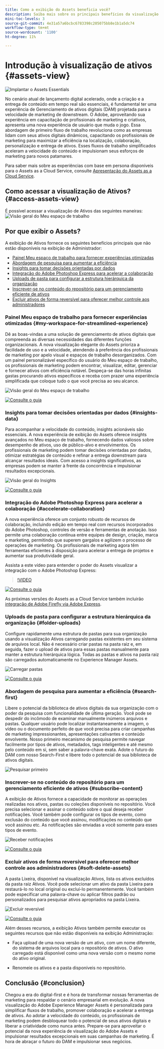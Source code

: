 ```yaml
---
title: Como a exibição do Assets beneficia você?
description: Saiba mais sobre os principais benefícios da visualização de Ativos
mini-toc-levels: 3
source-git-commit: 4e31a57a6bcbc6783398c205075bb8e1b1a5dc74
workflow-type: tm+mt
source-wordcount: '1100'
ht-degree: 11%

---
```



# Introdução à visualização de ativos {#assets-view}

![Implantar o Assets Essentials](assets/banner-image.jpg)

No cenário atual de lançamento digital acelerado, onde a criação e a entrega de conteúdo em tempo real são essenciais, é fundamental ter uma experiência de Gerenciamento de ativos digitais (DAM) projetada para a velocidade de marketing de downstream. O Adobe, aproveitando sua experiência em capacitação de profissionais de marketing e criativos, apresenta uma nova experiência de usuário que muda o jogo. Essa abordagem de primeiro fluxo de trabalho revoluciona como as empresas lidam com seus ativos digitais dinâmicos, capacitando os profissionais de marketing para maximizar a eficiência na localização, colaboração, personalização e entrega de ativos. Esses fluxos de trabalho simplificados aceleram a velocidade do conteúdo e impulsionam seus esforços de marketing para novos patamares.

Para saber mais sobre as experiências com base em persona disponíveis para o Assets as a Cloud Service, consulte [Apresentação do Assets as a Cloud Service](/help/assets/overview.md#persona-based-experiences).

## Como acessar a visualização de Ativos? {#access-assets-view}

É possível acessar a visualização de Ativos das seguintes maneiras:
![Visão geral do Meu espaço de trabalho](assets/assets-view.png)

<!--

* **Toggle in Admin view**

    * Log into [!DNL Experience Manager] using Cloud Manager.
    * Navigate to **[!UICONTROL Assets]** > **[!UICONTROL Files]**.
    * Click the profile icon on the top right corner.
    * Click **[!UICONTROL Switch View]** from the **[!UICONTROL Profile Settings]** section.
    Repeat these steps to switch back to the Admin view.

* **Product Switcher**
    * Log into [!DNL Experience Manager] and click ![Product selector](assets/waffle-icon.svg).
    * Select **[!UICONTROL Experience Manager Assets]** to access the Assets view.
    * Select **[!UICONTROL Experience Manager]** to access the Admin view.

* **Quick Links** 
    * Log into experience.adobe.com.
    * Click **[!UICONTROL Experience Manager Assets]** to access the Assets view.
    * Click **[!UICONTROL Experience Manager Assets]** to access the Assets view.

    -->

## Por que exibir o Assets?

A exibição de Ativos fornece os seguintes benefícios principais que não estão disponíveis na exibição de Administrador:

* [Painel Meu espaço de trabalho para fornecer experiências otimizadas](#my-workspace-for-streamlined-experience)
* [Abordagem de pesquisa para aumentar a eficiência](#search-first)
* [Insights para tomar decisões orientadas por dados](#insights-data)
* [Integração do Adobe Photoshop Express para acelerar a colaboração](#accelerate-collaboration)
* [Uploads de pasta para configurar a estrutura hierárquica da organização](#folder-uploads)
* [Inscrever-se no conteúdo do repositório para um gerenciamento eficiente de ativos](#subscribe-content)
* [Excluir ativos de forma reversível para oferecer melhor controle aos administradores](#soft-delete-assets)

### Painel Meu espaço de trabalho para fornecer experiências otimizadas {#my-workspace-for-streamlined-experience}

Dê as boas-vindas a uma solução de gerenciamento de ativos digitais que compreenda as diversas necessidades das diferentes funções organizacionais. A nova visualização elegante do Assets prioriza a facilidade de uso e a velocidade, atendendo à preferência dos profissionais de marketing por apelo visual e espaços de trabalho desorganizados. Com um painel personalizável específico do usuário do Meu espaço de trabalho, os profissionais de marketing podem encontrar, visualizar, editar, gerenciar e fornecer ativos com eficiência notável. Despeça-se das horas infinitas gastas procurando ativos específicos e receba com prazer uma experiência simplificada que coloque tudo o que você precisa ao seu alcance.

![Visão geral do Meu espaço de trabalho](assets/my-workspace-demo.gif)

[![Consulte o guia](https://helpx.adobe.com/content/dam/help/en/marketing-cloud/how-to/digital-foundation/_jcr_content/main-pars/image_1250343773/see-the-guide-sm.png)](my-workspace-assets-view.md)

### Insights para tomar decisões orientadas por dados {#insights-data}

Para acompanhar a velocidade do conteúdo, insights acionáveis são essenciais. A nova experiência de exibição do Assets oferece insights avançados no Meu espaço de trabalho, fornecendo dados valiosos sobre desempenho de ativos, uso de público-alvo e envolvimentos. Os profissionais de marketing podem tomar decisões orientadas por dados, otimizar estratégias de conteúdo e refinar a entrega downstream para alcançar resultados ideais. Com acesso a insights significativos, as empresas podem se manter à frente da concorrência e impulsionar resultados excepcionais.

![Visão geral do Insights](assets/insights-overview.gif)

[![Consulte o guia](https://helpx.adobe.com/content/dam/help/en/marketing-cloud/how-to/digital-foundation/_jcr_content/main-pars/image_1250343773/see-the-guide-sm.png)](manage-reports-assets-view.md#view-live-statistics)

### Integração do Adobe Photoshop Express para acelerar a colaboração {#accelerate-collaboration}

A nova experiência oferece um conjunto robusto de recursos de colaboração, incluindo edição em tempo real com recursos incorporados do Adobe Photoshop, controles de versão e ferramentas de anotação. Isso permite uma colaboração contínua entre equipes de design, criação, marca e marketing, permitindo que superem gargalos e agilizem o processo de operações de marketing. Os profissionais de marketing agora têm ferramentas eficientes à disposição para acelerar a entrega de projetos e aumentar sua produtividade geral.

Assista a este vídeo para entender o poder do Assets visualizar a integração com o Adobe Photoshop Express:

>[!VIDEO](https://video.tv.adobe.com/v/3420922)

[![Consulte o guia](https://helpx.adobe.com/content/dam/help/en/marketing-cloud/how-to/digital-foundation/_jcr_content/main-pars/image_1250343773/see-the-guide-sm.png)](edit-images-assets-view.md)

As próximas versões do Assets as a Cloud Service também incluirão [integração de Adobe Firefly via Adobe Express](https://firefly.adobe.com/?gclid=EAIaIQobChMIlZeKuNfj_wIVeyCtBh3e5g2cEAAYASAAEgL56_D_BwE&amp;sdid=JM4FW6VL&amp;mv=search&amp;mv2=paidsearch&amp;ef_id=EAIaIQobChMIlZeKuNfj_wIVeyCtBh3e5g2cEAAYASAAEgL56_D_BwE:G:s&amp;s_kwcid=AL!3085!3!652077237594!g!adobe%20firefly!19870733758!148140507838).

### Uploads de pasta para configurar a estrutura hierárquica da organização {#folder-uploads}

Configure rapidamente uma estrutura de pastas para sua organização usando a visualização Ativos carregando pastas existentes em seu sistema de arquivos local. Não é necessário criar pastas na pasta raiz e, em seguida, fazer o upload de ativos para essas pastas manualmente para manter a estrutura hierárquica lógica. Todas as pastas e ativos na pasta raiz são carregados automaticamente no Experience Manager Assets.

![Carregar pastas](assets/folder-uploads.gif)

[![Consulte o guia](https://helpx.adobe.com/content/dam/help/en/marketing-cloud/how-to/digital-foundation/_jcr_content/main-pars/image_1250343773/see-the-guide-sm.png)](add-delete-assets-view.md)

### Abordagem de pesquisa para aumentar a eficiência {#search-first}

Libere o potencial da biblioteca de ativos digitais da sua organização com o poder da pesquisa com funcionalidade de última geração. Você pode se despedir do incômodo de examinar manualmente inúmeros arquivos e pastas. Qualquer usuário pode localizar instantaneamente a imagem, o vídeo ou o documento perfeito de que você precisa para criar campanhas de marketing impressionantes, apresentações cativantes e conteúdo envolvente. Nosso primeiro mecanismo de pesquisa permite navegar facilmente por tipos de ativos, metadados, tags inteligentes e até mesmo pelo conteúdo em si, sem saber a palavra-chave exata. Adote o futuro do DAM com nosso Search-First e libere todo o potencial de sua biblioteca de ativos digitais.

![Pesquisar primeiro](assets/search-first.gif)

### Inscrever-se no conteúdo do repositório para um gerenciamento eficiente de ativos {#subscribe-content}

A exibição de Ativos fornece a capacidade de monitorar as operações realizadas nos ativos, pastas ou coleções disponíveis no repositório. Você precisa selecionar e assinar o conteúdo sobre o qual deseja receber notificações. Você também pode configurar os tipos de evento, como exclusão do conteúdo que você assinou, modificações no conteúdo que você assinou etc. As notificações são enviadas a você somente para esses tipos de evento.

![Receber notificações](assets/notifications.gif)

[![Consulte o guia](https://helpx.adobe.com/content/dam/help/en/marketing-cloud/how-to/digital-foundation/_jcr_content/main-pars/image_1250343773/see-the-guide-sm.png)](manage-notifications-assets-view.md)

### Excluir ativos de forma reversível para oferecer melhor controle aos administradores {#soft-delete-assets}

A pasta Lixeira, disponível na visualização Ativos, lista os ativos excluídos da pasta raiz Ativos. Você pode selecionar um ativo da pasta Lixeira para restaurá-lo no local original ou excluí-lo permanentemente. Você também pode especificar uma palavra-chave ou aplicar filtros padrão ou personalizados para pesquisar ativos apropriados na pasta Lixeira.

![Excluir reversível](assets/soft-delete.gif)

[![Consulte o guia](https://helpx.adobe.com/content/dam/help/en/marketing-cloud/how-to/digital-foundation/_jcr_content/main-pars/image_1250343773/see-the-guide-sm.png)](navigate-assets-view.md)

Além desses recursos, a exibição Ativos também permite executar os seguintes recursos que não estão disponíveis na exibição Administração:

* Faça upload de uma nova versão de um ativo, com um nome diferente, do sistema de arquivos local para o repositório de ativos. O ativo carregado está disponível como uma nova versão com o mesmo nome do ativo original.

* Renomeie os ativos e a pasta disponíveis no repositório.

## Conclusão {#conclusion}

Chegou a era do digital-first e é hora de transformar nossas ferramentas de marketing para respaldar o cenário empresarial em evolução. A nova visualização do Adobe Experience Manager Assets é personalizada para simplificar fluxos de trabalho, promover colaboração e acelerar a entrega de ativos. Ao adotar a velocidade do conteúdo, os profissionais de marketing podem desbloquear todo o potencial de seus ativos digitais e liberar a criatividade como nunca antes. Prepare-se para aproveitar o potencial da nova experiência de visualização do Adobe Assets e impulsionar resultados excepcionais em suas campanhas de marketing. É hora de abraçar o futuro do DAM e impulsionar seus negócios.




